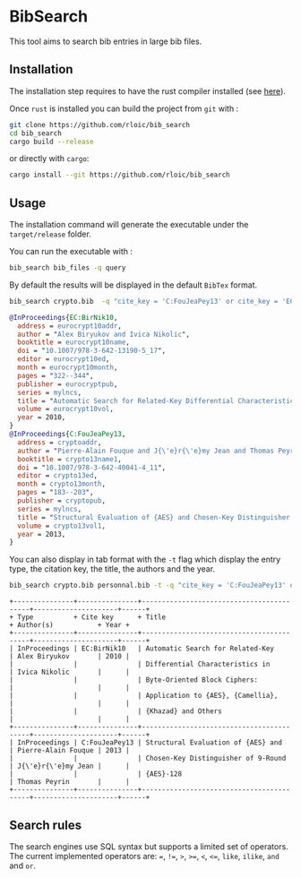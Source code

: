 # BibSearch

This tool aims to search bib entries in large bib files.

## Installation

The installation step requires to have the rust compiler installed (see [here](https://www.rust-lang.org/learn/get-started)).

Once `rust` is installed you can build the project from `git` with :

```sh
git clone https://github.com/rloic/bib_search
cd bib_search
cargo build --release
```

or directly with `cargo`:

```sh
cargo install --git https://github.com/rloic/bib_search
```

## Usage

The installation command will generate the executable under the `target/release` folder.

You can run the executable with :

```sh
bib_search bib_files -q query
```

By default the results will be displayed in the default `BibTex` format.

```sh
bib_search crypto.bib  -q "cite_key = 'C:FouJeaPey13' or cite_key = 'EC:BirNik10'"
```

```bibtex
@InProceedings{EC:BirNik10,
  address = eurocrypt10addr,
  author = "Alex Biryukov and Ivica Nikolic",
  booktitle = eurocrypt10name,
  doi = "10.1007/978-3-642-13190-5_17",
  editor = eurocrypt10ed,
  month = eurocrypt10month,
  pages = "322--344",
  publisher = eurocryptpub,
  series = mylncs,
  title = "Automatic Search for Related-Key Differential Characteristics in Byte-Oriented Block Ciphers: Application to {AES}, {Camellia}, {Khazad} and Others",
  volume = eurocrypt10vol,
  year = 2010,
}
@InProceedings{C:FouJeaPey13,
  address = cryptoaddr,
  author = "Pierre-Alain Fouque and J{\'e}r{\'e}my Jean and Thomas Peyrin",
  booktitle = crypto13name1,
  doi = "10.1007/978-3-642-40041-4_11",
  editor = crypto13ed,
  month = crypto13month,
  pages = "183--203",
  publisher = cryptopub,
  series = mylncs,
  title = "Structural Evaluation of {AES} and Chosen-Key Distinguisher of 9-Round {AES}-128",
  volume = crypto13vol1,
  year = 2013,
}
```

You can also display in tab format with the `-t` flag which display the entry type, the citation key, the title, the authors and the year.

```sh
bib_search crypto.bib personnal.bib -t -q "cite_key = 'C:FouJeaPey13' or cite_key = 'EC:BirNik10'"
```

```text
+---------------+---------------+------------------------------------------+---------------------+------+
+ Type          + Cite key      + Title                                    + Author(s)           + Year +
+---------------+---------------+------------------------------------------+---------------------+------+
| InProceedings | EC:BirNik10   | Automatic Search for Related-Key         | Alex Biryukov       | 2010 |
|               |               | Differential Characteristics in          | Ivica Nikolic       |      |
|               |               | Byte-Oriented Block Ciphers:             |                     |      |
|               |               | Application to {AES}, {Camellia},        |                     |      |
|               |               | {Khazad} and Others                      |                     |      |
+---------------+---------------+------------------------------------------+---------------------+------+
| InProceedings | C:FouJeaPey13 | Structural Evaluation of {AES} and       | Pierre-Alain Fouque | 2013 |
|               |               | Chosen-Key Distinguisher of 9-Round      | J{\'e}r{\'e}my Jean |      |
|               |               | {AES}-128                                | Thomas Peyrin       |      |
+---------------+---------------+------------------------------------------+---------------------+------+
```

## Search rules

The search engines use SQL syntax but supports a limited set of operators. The current implemented operators are: `=`, `!=`, `>`, `>=`, `<`, `<=`, `like`, `ilike`, `and` and `or`.

